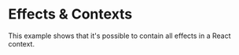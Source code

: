 # Effects & Contexts

This example shows that it's possible to contain all effects in a React
context.
